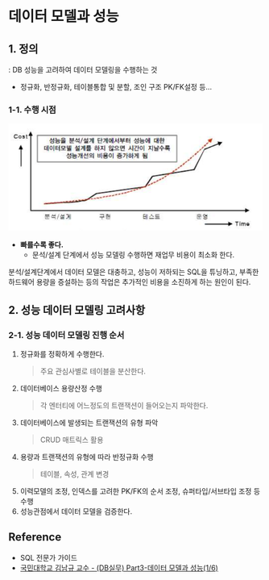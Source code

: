 # 데이터 모델과 성능
## 1. 정의
: DB 성능을 고려하여 데이터 모델링을 수행하는 것
- 정규화, 반정규화, 테이블통합 및 분할, 조인 구조 PK/FK설정 등...

### 1-1. 수행 시점
<img src="img/performance-improving-graph.png">

- **빠를수록 좋다.**
  - 문석/설계 단계에서 성능 모델링 수행하면 재업무 비용이 최소화 한다.

분석/설계단계에서 데이터 모델은 대충하고, 성능이 저하되는 SQL을 튜닝하고, 부족한 하드웨어 용량을 증설하는 등의 작업은 추가적인 비용을 소진하게 하는 원인이 된다.

## 2. 성능 데이터 모델링 고려사항
### 2-1. 성능 데이터 모델링 진행 순서
1. 정규화를 정확하게 수행한다.
    > 주요 관심사별로 테이블을 분산한다.
2. 데이터베이스 용량산정 수행
    > 각 엔터티에 어느정도의 트랜잭션이 들어오는지 파악한다.
3. 데이터베이스에 발생되는 트랜잭션의 유형 파악
    > CRUD 매트릭스 활용
4. 용량과 트랜잭션의 유형에 따라 반정규화 수행
    > 테이블, 속성, 관계 변경
5. 이력모델의 조정, 인덱스를 고려한 PK/FK의 순서 조정, 슈퍼타입/서브타입 조정 등 수행
6. 성능관점에서 데이터 모델을 검증한다.

## Reference
- SQL 전문가 가이드
- [국민대학교 김남규 교수 - (DB실무) Part3-데이터 모델과 성능(1/6)](https://youtu.be/AAv0lT6KxyY)